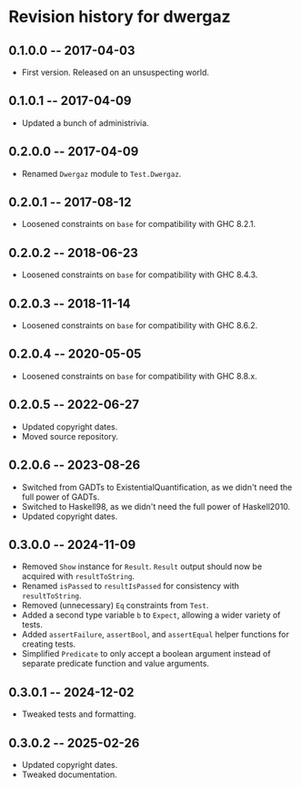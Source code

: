 # Revision history for dwergaz

## 0.1.0.0  -- 2017-04-03

* First version. Released on an unsuspecting world.

## 0.1.0.1  -- 2017-04-09

* Updated a bunch of administrivia.

## 0.2.0.0  -- 2017-04-09

* Renamed `Dwergaz` module to `Test.Dwergaz`.

## 0.2.0.1  -- 2017-08-12

* Loosened constraints on `base` for compatibility with GHC 8.2.1.

## 0.2.0.2  -- 2018-06-23

* Loosened constraints on `base` for compatibility with GHC 8.4.3.

## 0.2.0.3  -- 2018-11-14

* Loosened constraints on `base` for compatibility with GHC 8.6.2.

## 0.2.0.4  -- 2020-05-05

* Loosened constraints on `base` for compatibility with GHC 8.8.x.

## 0.2.0.5  -- 2022-06-27

* Updated copyright dates.
* Moved source repository.

## 0.2.0.6  -- 2023-08-26

* Switched from GADTs to ExistentialQuantification, as we didn't need the full power of GADTs.
* Switched to Haskell98, as we didn't need the full power of Haskell2010.
* Updated copyright dates.

## 0.3.0.0  -- 2024-11-09

* Removed `Show` instance for `Result`.  `Result` output should now be acquired with `resultToString`.
* Renamed `isPassed` to `resultIsPassed` for consistency with `resultToString`.
* Removed (unnecessary) `Eq` constraints from `Test`.
* Added a second type variable `b` to `Expect`, allowing a wider variety of tests.
* Added `assertFailure`, `assertBool`, and `assertEqual` helper functions for creating tests.
* Simplified `Predicate` to only accept a boolean argument instead of separate predicate function and value arguments.

## 0.3.0.1  -- 2024-12-02

* Tweaked tests and formatting.

## 0.3.0.2  -- 2025-02-26

* Updated copyright dates.
* Tweaked documentation.
